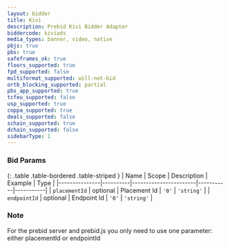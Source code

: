 ```yaml
---
layout: bidder
title: Kivi
description: Prebid Kivi Bidder Adapter
biddercode: kiviads
media_types: banner, video, native
pbjs: true
pbs: true
safeframes_ok: true
floors_supported: true
fpd_supported: false
multiformat_supported: will-not-bid
ortb_blocking_supported: partial
pbs_app_supported: true
tcfeu_supported: false
usp_supported: true 
coppa_supported: true
deals_supported: false
schain_supported: true
dchain_supported: false
sidebarType: 1
---
```


### Bid Params

{: .table .table-bordered .table-striped }
| Name          | Scope    | Description           | Example   | Type      |
|---------------|----------|-----------------------|-----------|-----------|
| `placementId`      | optional | Placement Id         | `'0'`    | `'string'` |
| `endpointId`      | optional | Endpoint Id         | `'0'`    | `'string'` |

### Note

For the prebid server and prebid.js you only need to use one parameter: either placementId or endpointId
